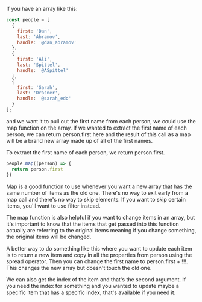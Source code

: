 If you have an array like this: 

```js
const people = [
  {
    first: 'Dan',
    last: 'Abramov',
    handle: '@dan_abramov'
  },
  {
    first: 'Ali',
    last: 'Spittel',
    handle: '@ASpittel'
  },
  {
    first: 'Sarah',
    last: 'Drasner',
    handle: '@sarah_edo'
  }
];
```

and we want it to pull out the first name from each person, we could use the map function on the array. If we wanted to extract the first name of each person, we can return person.first here and the result of this call as a map will be a brand new array made up of all of the first names. 

To extract the first name of each person, we return person.first. 

```js
people.map((person) => {
  return person.first
})
```

Map is a good function to use whenever you want a new array that has the same number of items as the old one. There's no way to exit early from a map call and there's no way to skip elements. If you want to skip certain items, you'll want to use filter instead.

The map function is also helpful if you want to change items in an array, but it's important to know that the items that get passed into this function actually are referring to the original items meaning if you change something, the original items will be changed.

A better way to do something like this where you want to update each item is to return a new item and copy in all the properties from person using the spread operator. Then you can change the first name to person.first + !!!. This changes the new array but doesn't touch the old one.

We can also get the index of the item and that's the second argument. If you need the index for something and you wanted to update maybe a specific item that has a specific index, that's available if you need it.